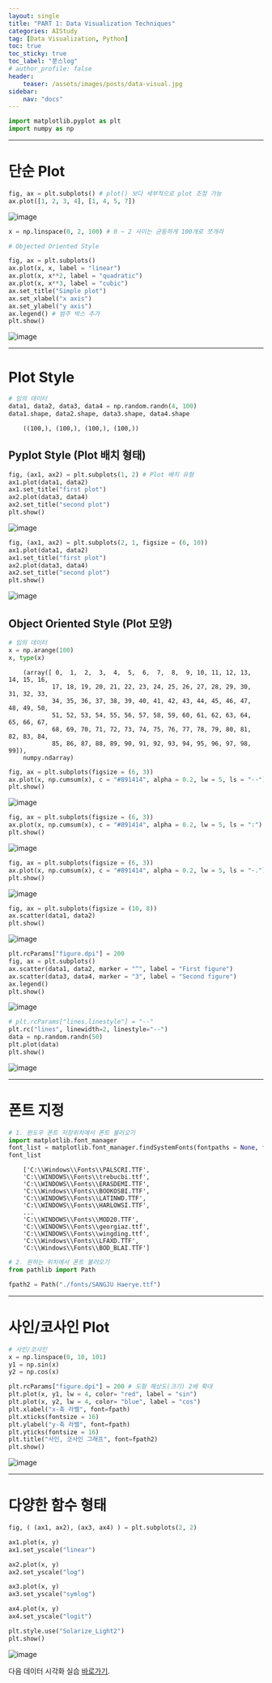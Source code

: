 ```yaml
---
layout: single
title: "PART 1: Data Visualization Techniques"
categories: AIStudy
tag: [Data Visualization, Python]
toc: true
toc_sticky: true
toc_label: "쭌스log"
# author_profile: false
header:
    teaser: /assets/images/posts/data-visual.jpg
sidebar:
    nav: "docs"
---
```


```python
import matplotlib.pyplot as plt
import numpy as np
```

****
# 단순 Plot

```python
fig, ax = plt.subplots() # plot() 보다 세부적으로 plot 조정 가능
ax.plot([1, 2, 3, 4], [1, 4, 5, 7])
```

![image](https://user-images.githubusercontent.com/39285147/186052561-e00911e9-6995-475c-bba1-6d3d6da9a6f4.png)


```python
x = np.linspace(0, 2, 100) # 0 ~ 2 사이는 균등하게 100개로 쪼개라
```


```python
# Objected Oriented Style

fig, ax = plt.subplots()
ax.plot(x, x, label = "linear")
ax.plot(x, x**2, label = "quadratic")
ax.plot(x, x**3, label = "cubic")
ax.set_title("Simple plot")
ax.set_xlabel("x axis")
ax.set_ylabel("y axis")
ax.legend() # 범주 박스 추가
plt.show()
```

![image](https://user-images.githubusercontent.com/39285147/186053025-a9f5e2a8-ccdc-4dbb-a991-41c2ba547217.png)


****
# Plot Style

```python
# 임의 데이터
data1, data2, data3, data4 = np.random.randn(4, 100)
data1.shape, data2.shape, data3.shape, data4.shape
```


        ((100,), (100,), (100,), (100,))


## Pyplot Style (Plot 배치 형태)

```python
fig, (ax1, ax2) = plt.subplots(1, 2) # Plot 배치 유형
ax1.plot(data1, data2)
ax1.set_title("first plot")
ax2.plot(data3, data4)
ax2.set_title("second plot")
plt.show()
```

![image](https://user-images.githubusercontent.com/39285147/186054017-c5971905-4a6a-416e-ac1c-29d855f482a2.png)


```python
fig, (ax1, ax2) = plt.subplots(2, 1, figsize = (6, 10))
ax1.plot(data1, data2)
ax1.set_title("first plot")
ax2.plot(data3, data4)
ax2.set_title("second plot")
plt.show()
```

![image](https://user-images.githubusercontent.com/39285147/186054163-b74fb20f-16c3-44ed-99fb-949475181255.png)

## Object Oriented Style (Plot 모양)

```python
# 임의 데이터
x = np.arange(100)
x, type(x)
```

        (array([ 0,  1,  2,  3,  4,  5,  6,  7,  8,  9, 10, 11, 12, 13, 14, 15, 16,
                17, 18, 19, 20, 21, 22, 23, 24, 25, 26, 27, 28, 29, 30, 31, 32, 33,
                34, 35, 36, 37, 38, 39, 40, 41, 42, 43, 44, 45, 46, 47, 48, 49, 50,
                51, 52, 53, 54, 55, 56, 57, 58, 59, 60, 61, 62, 63, 64, 65, 66, 67,
                68, 69, 70, 71, 72, 73, 74, 75, 76, 77, 78, 79, 80, 81, 82, 83, 84,
                85, 86, 87, 88, 89, 90, 91, 92, 93, 94, 95, 96, 97, 98, 99]),
        numpy.ndarray)

        

```python
fig, ax = plt.subplots(figsize = (6, 3))
ax.plot(x, np.cumsum(x), c = "#891414", alpha = 0.2, lw = 5, ls = "--")
plt.show()
```

![image](https://user-images.githubusercontent.com/39285147/186054258-08c1f521-079f-473b-ad17-4bc8c1a0c099.png)



```python
fig, ax = plt.subplots(figsize = (6, 3))
ax.plot(x, np.cumsum(x), c = "#891414", alpha = 0.2, lw = 5, ls = ":")
plt.show()
```

![image](https://user-images.githubusercontent.com/39285147/186054285-22ba8fcc-04b7-4bf2-91d8-f6772b4be8dd.png)


```python
fig, ax = plt.subplots(figsize = (6, 3))
ax.plot(x, np.cumsum(x), c = "#891414", alpha = 0.2, lw = 5, ls = "-.")
plt.show()
```

![image](https://user-images.githubusercontent.com/39285147/186054302-0580976e-3532-409f-acaf-38cbd1ef2e36.png)


```python
fig, ax = plt.subplots(figsize = (10, 8))
ax.scatter(data1, data2)
plt.show()
```

![image](https://user-images.githubusercontent.com/39285147/186054406-a2704024-bef7-4281-b685-4b625245b83d.png)


```python
plt.rcParams["figure.dpi"] = 200
fig, ax = plt.subplots()
ax.scatter(data1, data2, marker = "^", label = "First figure")
ax.scatter(data3, data4, marker = "3", label = "Second figure")
ax.legend()
plt.show()
```

![image](https://user-images.githubusercontent.com/39285147/186054489-b79f3339-795d-4e02-8e32-288c182306b7.png)

```python
# plt.rcParams["lines.linestyle"] = "--"
plt.rc("lines", linewidth=2, linestyle="--")
data = np.random.randn(50)
plt.plot(data)
plt.show()
```

![image](https://user-images.githubusercontent.com/39285147/186154007-563282ac-4a0f-432e-bcc6-502f9a9816f5.png)


****
# 폰트 지정

```python
# 1. 윈도우 폰트 저장위치에서 폰트 불러오기
import matplotlib.font_manager
font_list = matplotlib.font_manager.findSystemFonts(fontpaths = None, fontext = "ttf")
font_list
```

        ['C:\\Windows\\Fonts\\PALSCRI.TTF',
        'C:\\WINDOWS\\Fonts\\trebucbi.ttf',
        'C:\\WINDOWS\\Fonts\\ERASDEMI.TTF',
        'C:\\Windows\\Fonts\\BOOKOSBI.TTF',
        'C:\\WINDOWS\\Fonts\\LATINWD.TTF',
        'C:\\WINDOWS\\Fonts\\HARLOWSI.TTF',
        ...
        'C:\\WINDOWS\\Fonts\\MOD20.TTF',
        'C:\\WINDOWS\\Fonts\\georgiaz.ttf',
        'C:\\WINDOWS\\Fonts\\wingding.ttf',
        'C:\\Windows\\Fonts\\LFAXD.TTF',
        'C:\\Windows\\Fonts\\BOD_BLAI.TTF']

        
```python
# 2. 원하는 위치에서 폰트 불러오기
from pathlib import Path

fpath2 = Path("./fonts/SANGJU Haerye.ttf")
```

****
# 사인/코사인 Plot

```python
# 사인/코사인
x = np.linspace(0, 10, 101)
y1 = np.sin(x)
y2 = np.cos(x)
```


```python
plt.rcParams["figure.dpi"] = 200 # 도형 해상도(크기) 2배 확대
plt.plot(x, y1, lw = 4, color= "red", label = "sin")
plt.plot(x, y2, lw = 4, color= "blue", label = "cos")
plt.xlabel("x-축 라벨", font=fpath)
plt.xticks(fontsize = 16)
plt.ylabel("y-축 라벨", font=fpath)
plt.yticks(fontsize = 16)
plt.title("사인, 코사인 그래프", font=fpath2)
plt.show()
```

![image](https://user-images.githubusercontent.com/39285147/186053633-b8fbff6e-9996-497b-95df-d84db86a888e.png)

****
# 다양한 함수 형태

```python
fig, ( (ax1, ax2), (ax3, ax4) ) = plt.subplots(2, 2)

ax1.plot(x, y)
ax1.set_yscale("linear")

ax2.plot(x, y)
ax2.set_yscale("log")

ax3.plot(x, y)
ax3.set_yscale("symlog")

ax4.plot(x, y)
ax4.set_yscale("logit")

plt.style.use("Solarize_Light2")
plt.show()
```

![image](https://user-images.githubusercontent.com/39285147/186150020-68c0880e-fe5c-4308-954f-f3c00eb1df07.png)

다음 데이터 시각화 실습 [바로가기](https://hchoi256.github.io/study/ai-data-visualization2/).